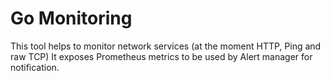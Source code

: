 # Go Monitoring

This tool helps to monitor network services (at the moment HTTP, Ping and raw TCP)
It exposes Prometheus metrics to be used by Alert manager for notification.
